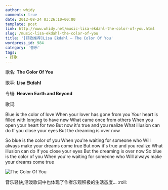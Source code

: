 ```yaml
---
author: whidy
comments: true
date: 2012-08-24 03:26:10+00:00
template: post
link: http://www.whidy.net/music-lisa-ekdahl-the-color-of-you.html
slug: /music-lisa-ekdahl-the-color-of-you
title: '[好歌推荐]Lisa Ekdahl – The Color Of You'
wordpress_id: 984
category: '音乐'
tags:
- 好歌
---
```


歌名: **The Color Of You**

歌手: **Lisa Ekdahl**

专辑: **Heaven Earth and Beyond**

歌词:

Blue is the color of love
When your lover has gone from you
Your heart is filled with longing to have new
What came once from others
When you open your heart for two
But now it's true and you realize
What illusion can do
If you close your eyes
But the dreaming is over now

So blue is the color of you
When you're waiting for someone who
Will always make your dreams come true
But now it's true and you realize
What illusion can do
If you close your eyes
But the dreaming is over now
So blue is the color of you
When you're waiting for someone who
Will always make your dreams come true

![The Color Of You](/wp-content/uploads/2012/08/Lisa-Ekdahl-400x396.jpg)

音乐轻快,活泼歌词中也体现了作者乐观积极的生活态度... :roll:


